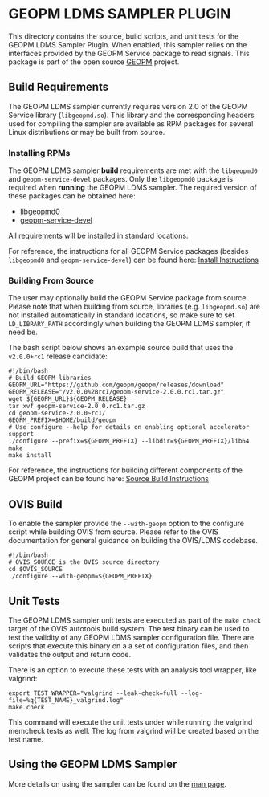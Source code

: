 GEOPM LDMS SAMPLER PLUGIN
=========================

This directory contains the source, build scripts, and unit tests for
the GEOPM LDMS Sampler Plugin. When enabled, this sampler relies on the
interfaces provided by the GEOPM Service package to read signals. This package
is part of the open source [GEOPM](https://geopm.github.io) project. 

Build Requirements
------------------

The GEOPM LDMS sampler currently requires version 2.0 of the GEOPM
Service library (``libgeopmd.so``).  This library and the corresponding
headers used for compiling the sampler are available as RPM packages
for several Linux distributions or may be built from source.

### Installing RPMs

The GEOPM LDMS sampler **build** requirements are met with the
``libgeopmd0`` and ``geopm-service-devel`` packages. Only the
``libgeopmd0`` package is required when **running** the GEOPM LDMS
sampler. The required version of these packages can be obtained here:
- [libgeopmd0](https://software.opensuse.org/download.html?project=home%3Ageopm%3Arelease-v2.0-candidate&package=libgeopmd0)
- [geopm-service-devel](https://software.opensuse.org/download.html?project=home%3Ageopm%3Arelease-v2.0-candidate&package=geopm-service-devel)

All requirements will be installed in standard locations.

For reference, the instructions for all GEOPM Service packages
(besides ``libgeopmd0`` and ``geopm-service-devel``) can be found
here: [Install Instructions](https://geopm.github.io/install.html)

### Building From Source

The user may optionally build the GEOPM Service package from source.
Please note that when building from source, libraries (e.g.
``libgeopmd.so``) are not installed automatically in standard locations,
so make sure to set ``LD_LIBRARY_PATH`` accordingly when building the
GEOPM LDMS sampler, if need be.


The bash script below shows an example source build that uses the
``v2.0.0+rc1`` release candidate:

    #!/bin/bash
    # Build GEOPM libraries
    GEOPM_URL="https://github.com/geopm/geopm/releases/download"
    GEOPM_RELEASE="/v2.0.0%2Brc1/geopm-service-2.0.0.rc1.tar.gz"
    wget ${GEOPM_URL}${GEOPM_RELEASE}
    tar xvf geopm-service-2.0.0.rc1.tar.gz
    cd geopm-service-2.0.0~rc1/
    GEOPM_PREFIX=$HOME/build/geopm
    # Use configure --help for details on enabling optional accelerator support 
    ./configure --prefix=${GEOPM_PREFIX} --libdir=${GEOPM_PREFIX}/lib64
    make
    make install
    
For reference, the instructions for building different components
of the GEOPM project can be found here: 
[Source Build Instructions](https://geopm.github.io/devel.html#developer-build-process)


OVIS Build
----------

To enable the sampler provide the ``--with-geopm`` option to the configure 
script while building OVIS from source. Please refer to the OVIS documentation 
for general guidance on building the OVIS/LDMS codebase. 


    #!/bin/bash
    # OVIS_SOURCE is the OVIS source directory
    cd $OVIS_SOURCE
    ./configure --with-geopm=${GEOPM_PREFIX}


Unit Tests
----------

The GEOPM LDMS sampler unit tests are executed as part of the
``make check`` target of the OVIS autotools build system.  The
test binary can be used to test the validity of any GEOPM LDMS sampler
configuration file.  There are scripts  that execute this binary on a
a set of configuration files, and then validates the output and return
code.

There is an option to execute these tests with an analysis tool
wrapper, like valgrind:

    export TEST_WRAPPER="valgrind --leak-check=full --log-file=%q{TEST_NAME}_valgrind.log"
    make check

This command will execute the unit tests under while running the
valgrind memcheck tests as well.  The log from valgrind will be
created based on the test name.


Using the GEOPM LDMS Sampler
----------------------------

More details on using the sampler can be found on the 
[man page](Plugin_geopm_sampler.man).

